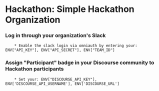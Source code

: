 # Hackathon: Simple Hackathon Organization

### Log in through your organization's Slack
        * Enable the slack login via omniauth by entering your: ENV["API_KEY"], ENV["API_SECRET"], ENV["TEAM_ID"]
### Assign "Participant" badge in your Discourse community to Hackathon participants
        * Set your: ENV["DISCOURSE_API_KEY"], ENV['DISCOURSE_API_USERNAME'], ENV['DISCOURSE_URL']
